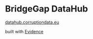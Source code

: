 # BridgeGap DataHub

[datahub.corruptiondata.eu](https://datahub.corruptiondata.eu/) 

built with [Evidence](https://evidencce.dev) 